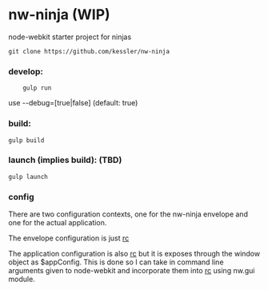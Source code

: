 nw-ninja (WIP)
==============

node-webkit starter project for ninjas

```
git clone https://github.com/kessler/nw-ninja
```

### develop:
```
	gulp run
```
use --debug=[true|false] (default: true)

### build:
```
gulp build
```
### launch (implies build): (TBD)
```
gulp launch
```

### config

There are two configuration contexts, one for the nw-ninja envelope and one for the actual application.

The envelope configuration is just [rc](https://github.com/dominictarr/rc)

The application configuration is also [rc](https://github.com/dominictarr/rc) but it is exposes through the window object as $appConfig. This is done so I can take in command line arguments given to node-webkit and incorporate them into [rc](https://github.com/dominictarr/rc) using nw.gui module.
